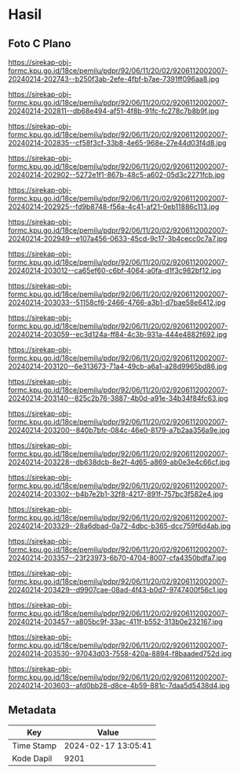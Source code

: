 # Hasil

## Foto C Plano

https://sirekap-obj-formc.kpu.go.id/18ce/pemilu/pdpr/92/06/11/20/02/9206112002007-20240214-202743--b250f3ab-2efe-4fbf-b7ae-7391ff096aa8.jpg

https://sirekap-obj-formc.kpu.go.id/18ce/pemilu/pdpr/92/06/11/20/02/9206112002007-20240214-202811--db68e494-af51-4f8b-91fc-fc278c7b8b9f.jpg

https://sirekap-obj-formc.kpu.go.id/18ce/pemilu/pdpr/92/06/11/20/02/9206112002007-20240214-202835--cf58f3cf-33b8-4e65-968e-27e44d03f4d8.jpg

https://sirekap-obj-formc.kpu.go.id/18ce/pemilu/pdpr/92/06/11/20/02/9206112002007-20240214-202902--5272e1f1-867b-48c5-a602-05d3c2271fcb.jpg

https://sirekap-obj-formc.kpu.go.id/18ce/pemilu/pdpr/92/06/11/20/02/9206112002007-20240214-202925--fd9b8748-f56a-4c41-af21-0eb11886c113.jpg

https://sirekap-obj-formc.kpu.go.id/18ce/pemilu/pdpr/92/06/11/20/02/9206112002007-20240214-202949--e107a456-0633-45cd-9c17-3b4cecc0c7a7.jpg

https://sirekap-obj-formc.kpu.go.id/18ce/pemilu/pdpr/92/06/11/20/02/9206112002007-20240214-203012--ca65ef60-c6bf-4064-a0fa-d1f3c982bf12.jpg

https://sirekap-obj-formc.kpu.go.id/18ce/pemilu/pdpr/92/06/11/20/02/9206112002007-20240214-203033--51158cf6-2466-4766-a3b1-d7bae58e6412.jpg

https://sirekap-obj-formc.kpu.go.id/18ce/pemilu/pdpr/92/06/11/20/02/9206112002007-20240214-203059--ec3d124a-ff84-4c3b-931a-444e4882f692.jpg

https://sirekap-obj-formc.kpu.go.id/18ce/pemilu/pdpr/92/06/11/20/02/9206112002007-20240214-203120--6e313673-71a4-49cb-a6a1-a28d9965bd86.jpg

https://sirekap-obj-formc.kpu.go.id/18ce/pemilu/pdpr/92/06/11/20/02/9206112002007-20240214-203140--825c2b76-3887-4b0d-a91e-34b34f84fc63.jpg

https://sirekap-obj-formc.kpu.go.id/18ce/pemilu/pdpr/92/06/11/20/02/9206112002007-20240214-203200--840b7bfc-084c-46e0-8179-a7b2aa356a9e.jpg

https://sirekap-obj-formc.kpu.go.id/18ce/pemilu/pdpr/92/06/11/20/02/9206112002007-20240214-203228--db638dcb-8e2f-4d65-a869-ab0e3e4c66cf.jpg

https://sirekap-obj-formc.kpu.go.id/18ce/pemilu/pdpr/92/06/11/20/02/9206112002007-20240214-203302--b4b7e2b1-32f8-4217-891f-757bc3f582e4.jpg

https://sirekap-obj-formc.kpu.go.id/18ce/pemilu/pdpr/92/06/11/20/02/9206112002007-20240214-203329--28a6dbad-0a72-4dbc-b365-dcc759f6d4ab.jpg

https://sirekap-obj-formc.kpu.go.id/18ce/pemilu/pdpr/92/06/11/20/02/9206112002007-20240214-203357--23f23973-6b70-4704-8007-cfa4350bdfa7.jpg

https://sirekap-obj-formc.kpu.go.id/18ce/pemilu/pdpr/92/06/11/20/02/9206112002007-20240214-203429--d9907cae-08ad-4f43-b0d7-9747400f56c1.jpg

https://sirekap-obj-formc.kpu.go.id/18ce/pemilu/pdpr/92/06/11/20/02/9206112002007-20240214-203457--a805bc9f-33ac-411f-b552-313b0e232167.jpg

https://sirekap-obj-formc.kpu.go.id/18ce/pemilu/pdpr/92/06/11/20/02/9206112002007-20240214-203530--97043d03-7558-420a-8894-f8baaded752d.jpg

https://sirekap-obj-formc.kpu.go.id/18ce/pemilu/pdpr/92/06/11/20/02/9206112002007-20240214-203603--afd0bb28-d8ce-4b59-881c-7daa5d5438d4.jpg


## Metadata

| Key        | Value               |
| ---------- | ------------------- |
| Time Stamp | 2024-02-17 13:05:41 |
| Kode Dapil | 9201                |



